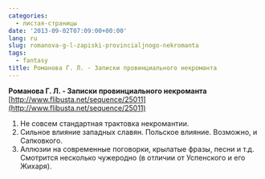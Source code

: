 ```yaml
---
categories:
  - листая-страницы
date: '2013-09-02T07:09:00+00:00'
lang: ru
slug: romanova-g-l-zapiski-provincialjnogo-nekromanta
tags:
  - fantasy
title: Романова Г. Л. - Записки провинциального некроманта
---
```



**Романова Г. Л. - Записки провинциального некроманта**  
[http://www.flibusta.net/sequence/25011](http://www.flibusta.net/sequence/25011)  

1.  Не совсем стандартная трактовка некромантии.
2.  Сильное влияние западных славян. Польское влияние. Возможно, и Сапковкого.
3.  Аллюзии на современные поговорки, крылатые фразы, песни и т.д. Смотрится несколько чужеродно (в отличии от Успенского и его Жихаря).
